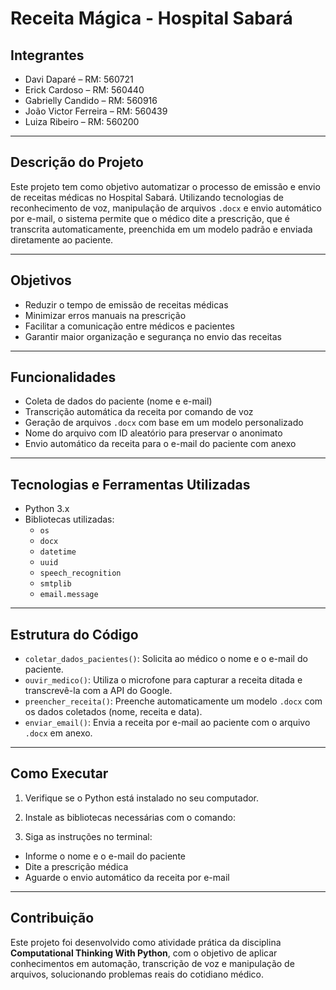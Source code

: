 # Receita Mágica - Hospital Sabará

## Integrantes

- Davi Daparé – RM: 560721  
- Erick Cardoso – RM: 560440  
- Gabrielly Candido – RM: 560916  
- João Victor Ferreira – RM: 560439  
- Luiza Ribeiro – RM: 560200  

---

## Descrição do Projeto

Este projeto tem como objetivo automatizar o processo de emissão e envio de receitas médicas no Hospital Sabará. Utilizando tecnologias de reconhecimento de voz, manipulação de arquivos `.docx` e envio automático por e-mail, o sistema permite que o médico dite a prescrição, que é transcrita automaticamente, preenchida em um modelo padrão e enviada diretamente ao paciente.

---

## Objetivos

- Reduzir o tempo de emissão de receitas médicas  
- Minimizar erros manuais na prescrição  
- Facilitar a comunicação entre médicos e pacientes  
- Garantir maior organização e segurança no envio das receitas  

---

## Funcionalidades

- Coleta de dados do paciente (nome e e-mail)  
- Transcrição automática da receita por comando de voz  
- Geração de arquivos `.docx` com base em um modelo personalizado  
- Nome do arquivo com ID aleatório para preservar o anonimato  
- Envio automático da receita para o e-mail do paciente com anexo  

---

## Tecnologias e Ferramentas Utilizadas

- Python 3.x  
- Bibliotecas utilizadas:
  - `os`  
  - `docx`  
  - `datetime`  
  - `uuid`  
  - `speech_recognition`  
  - `smtplib`  
  - `email.message`  

---

## Estrutura do Código

- `coletar_dados_pacientes()`: Solicita ao médico o nome e o e-mail do paciente.  
- `ouvir_medico()`: Utiliza o microfone para capturar a receita ditada e transcrevê-la com a API do Google.  
- `preencher_receita()`: Preenche automaticamente um modelo `.docx` com os dados coletados (nome, receita e data).  
- `enviar_email()`: Envia a receita por e-mail ao paciente com o arquivo `.docx` em anexo.  

---

## Como Executar

1. Verifique se o Python está instalado no seu computador.

2. Instale as bibliotecas necessárias com o comando:

5. Siga as instruções no terminal:
- Informe o nome e o e-mail do paciente
- Dite a prescrição médica
- Aguarde o envio automático da receita por e-mail

---

## Contribuição

Este projeto foi desenvolvido como atividade prática da disciplina **Computational Thinking With Python**, com o objetivo de aplicar conhecimentos em automação, transcrição de voz e manipulação de arquivos, solucionando problemas reais do cotidiano médico.

